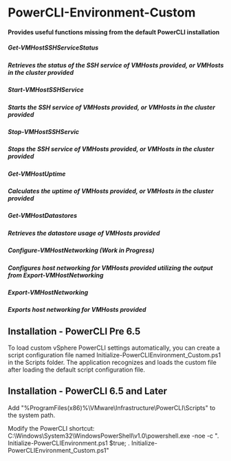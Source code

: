 PowerCLI-Environment-Custom
=============================

#### Provides useful functions missing from the default PowerCLI installation

##### Get-VMHostSSHServiceStatus
##### Retrieves the status of the SSH service of VMHosts provided, or VMHosts in the cluster provided


##### Start-VMHostSSHService
##### Starts the SSH service of VMHosts provided, or VMHosts in the cluster provided


##### Stop-VMHostSSHServic
##### Stops the SSH service of VMHosts provided, or VMHosts in the cluster provided


##### Get-VMHostUptime
##### Calculates the uptime of VMHosts provided, or VMHosts in the cluster provided


##### Get-VMHostDatastores
##### Retrieves the datastore usage of VMHosts provided


##### Configure-VMHostNetworking (Work in Progress)
##### Configures host networking for VMHosts provided utilizing the output from Export-VMHostNetworking


##### Export-VMHostNetworking
##### Exports host networking for VMHosts provided


## Installation - PowerCLI Pre 6.5
To load custom vSphere PowerCLI settings automatically, you can create a script configuration file named Initialize-PowerCLIEnvironment_Custom.ps1 in the Scripts folder. The application recognizes and loads the custom file after loading the default script configuration file.

## Installation - PowerCLI 6.5 and Later
Add "%ProgramFiles(x86)%\VMware\Infrastructure\PowerCLI\Scripts" to the system path.

Modify the PowerCLI shortcut: C:\Windows\System32\WindowsPowerShell\v1.0\powershell.exe -noe -c ". Initialize-PowerCLIEnvironment.ps1 $true; . Initialize-PowerCLIEnvironment_Custom.ps1"

